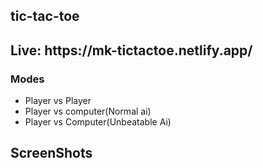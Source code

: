<h2> tic-tac-toe </h2>
<h2> Live: https://mk-tictactoe.netlify.app/ </h2>

<h3> Modes </h3>
<ul>
  <li> Player vs Player </li> 
  <li> Player vs computer(Normal ai) </li>
  <li> Player vs Computer(Unbeatable Ai) </li>
</ul>

<h2> ScreenShots </h2>
